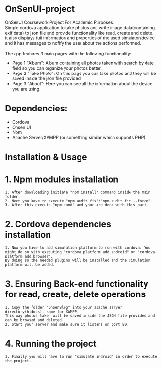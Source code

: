 # OnSenUI-project

 OnSenUI Coursework Project For Academic Purposes.
 <br>
 Simple cordova application to take photos and write image data(containing exif data) to json file and provide functionality like read, create and delete.
 <br>
 It also displays full information and properties of the used simulator/device and it has messages to nofify the user about the actions performed.
 <br>
 <br>
 The app features 3 main pages with the following functionality:
<ul>
 <li>Page 1 "Album": Album containing all photos taken with search by date field so you can organize your photos better.</li>
 <li>Page 2 "Take Photo": On this page you can take photos and they will be saved inside the json file provided.</li>
 <li>Page 3 "About": Here you can see all the information about the device you are using.</li>
</ul>

# Dependencies:

<ul>
 <li>Cordova</li>
 <li>Onsen UI</li>
 <li>Npm</li>
 <li>Apache Server/XAMPP (or something similar which supports PHP)</li>
</ul>

# Installation & Usage

 # 1. Npm modules installation
    1. After downloading initiate "npm install" command inside the main folder.
    2. Next you have to execute "npm audit fix"/"npm audit fix --force".
    3. After this execute "npm fund" and your are done with this part.

 # 2. Cordova dependencies installation
    1. Now you have to add simulation platform to run with cordova. You might do so with executing "cordova platform add android" or "cordova platform add browser".
    By doing so the needed plugins will be installed and the simulation platform will be added.

 # 3. Ensuring Back-end functionality for read, create, delete operations
    1. Copy the folder "OnSenBlog" into your apache server directory(htdocs), same for XAMPP.
    This way photos taken will be saved inside the JSON file provided and can be browsed and deleted.
    2. Start your server and make sure it listens on port 80.

 # 4. Running the project
    1. Finally you will have to run "simulate android" in order to execute the project.
